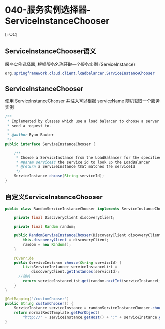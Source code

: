 # 040-服务实例选择器-ServiceInstanceChooser

[TOC]

## ServiceInstanceChooser语义

服务实例选择器, 根据服务名称获取一个服务实例 (ServiceInstance)

```java
org.springframework.cloud.client.loadbalancer.ServiceInstanceChooser
```

## ServiceInstanceChooser

使用 ServiceInstanceChooser 并注入可以根据 serviceName 随机获取一个服务实例

```java
/**
 * Implemented by classes which use a load balancer to choose a server to
 * send a request to.
 *
 * @author Ryan Baxter
 */
public interface ServiceInstanceChooser {

    /**
     * Choose a ServiceInstance from the LoadBalancer for the specified service
     * @param serviceId the service id to look up the LoadBalancer
     * @return a ServiceInstance that matches the serviceId
     */
    ServiceInstance choose(String serviceId);
}
```

## 自定义ServiceInstanceChooser

```java
public class RandomServiceInstanceChooser implements ServiceInstanceChooser {

    private final DiscoveryClient discoveryClient;

    private final Random random;

    public RandomServiceInstanceChooser(DiscoveryClient discoveryClient) {
        this.discoveryClient = discoveryClient;
        random = new Random();
    }

    @Override
    public ServiceInstance choose(String serviceId) {
        List<ServiceInstance> serviceInstanceList =
            discoveryClient.getInstances(serviceId);
      //随机
        return serviceInstanceList.get(random.nextInt(serviceInstanceList.size()));
    }
}
```

```java
@GetMapping("/customChooser")
public String customChooser() {
    ServiceInstance serviceInstance = randomServiceInstanceChooser.choose(serviceName);
    return normalRestTemplate.getForObject(
        "http://" + serviceInstance.getHost() + ":" + serviceInstance.getPort() + "/", String.class);
}
```


